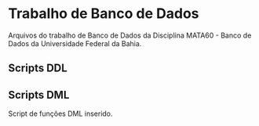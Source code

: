 # Trabalho de Banco de Dados

Arquivos do trabalho de Banco de Dados da Disciplina MATA60 - Banco de Dados da Universidade Federal da Bahia.

## Scripts DDL

## Scripts DML

Script de funções DML inserido.
